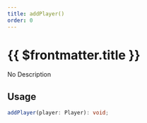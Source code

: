 ```yaml
---
title: addPlayer()
order: 0
---
```


# {{ $frontmatter.title }}

No Description

## Usage

```ts
addPlayer(player: Player): void;
```
